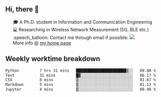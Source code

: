 <h2 > Hi, there 👋 </h3>

<div >
 <ul>
 🎓 A Ph.D. student in Information and Communication Engineering <br>
 💻 Researching in Wireless Network Measurement (5G, BLE etc.)<br>
 :speech_balloon: Contact me through email if possible: <a href="mailto:ethanjia@sjtu.edu.cn"><img src="https://img.shields.io/badge/-ethanjia@sjtu.edu.cn-c14438?style=plastic&logo=Gmail&logoColor=white&link=mailto:mailto:ethanjia@sjtu.edu.cn"></a> <br>
  More info @ <a href="https://haifengjia.github.io">my home page</a>
 </ul>
</div>

<h2 >
Weekly worktime breakdown
</h1>


<!--START_SECTION:waka-->

```txt
Python         7 hrs 31 mins   ██████████████████████▒░░   89.80 %
Text           31 mins         █▓░░░░░░░░░░░░░░░░░░░░░░░   06.17 %
CSV            8 mins          ▒░░░░░░░░░░░░░░░░░░░░░░░░   01.67 %
Markdown       5 mins          ▒░░░░░░░░░░░░░░░░░░░░░░░░   01.12 %
Jupyter        4 mins          ▒░░░░░░░░░░░░░░░░░░░░░░░░   00.96 %
```

<!--END_SECTION:waka-->


